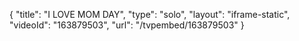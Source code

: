{
    "title": "I LOVE MOM DAY",
    "type": "solo",
    "layout": "iframe-static",
    "videoId": "163879503",
    "url": "\/tvpembed\/163879503"
}